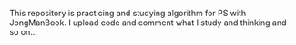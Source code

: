 This repository is practicing and studying algorithm for PS with JongManBook.
I upload code and comment what I study and thinking and so on...
